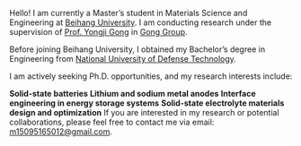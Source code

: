 Hello! I am currently a Master’s student in Materials Science and Engineering at [Beihang University](https://www.buaa.edu.cn/). I am conducting research under the supervision of [Prof. Yongji Gong](https://scholar.google.com.hk/citations?user=QrStbPIAAAAJ&hl=zh-CN&oi=ao) in [Gong Group](https://www.buaamsegong.net/).

Before joining Beihang University, I obtained my Bachelor’s degree in Engineering from [National University of Defense Technology](https://www.nudt.edu.cn/).

I am actively seeking Ph.D. opportunities, and my research interests include:

 **Solid-state batteries**
 **Lithium and sodium metal anodes**
 **Interface engineering in energy storage systems**
 **Solid-state electrolyte materials design and optimization**
If you are interested in my research or potential collaborations, please feel free to contact me via email: [m15095165012@gmail.com](mailto:m15095165012@gmail.com).








